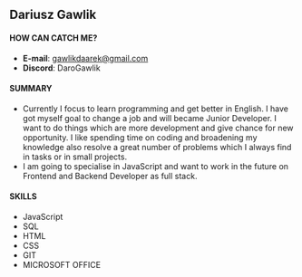 ## Dariusz Gawlik

#### HOW CAN CATCH ME?
- **E-mail**: gawlikdaarek@gmail.com
- **Discord**: DaroGawlik

#### SUMMARY
- Currently I focus to learn programming and get better in English. I have got myself goal to change a job and will became Junior Developer.  I want to do things which are more development and give chance for new opportunity. I like spending time on coding and broadening my knowledge also resolve a great number of problems which I always find in tasks or in small projects.
- I am going to specialise in JavaScript and want to work in the future on Frontend and Backend Developer as full stack.

#### SKILLS
- JavaScript
- SQL
- HTML
- CSS
- GIT
- MICROSOFT OFFICE
